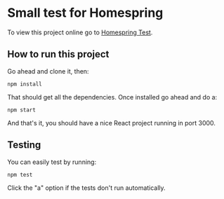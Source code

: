 # Small test for Homespring

To view this project online go to [Homespring Test](https://homespring.codipago.mx/).

## How to run this project

Go ahead and clone it, then:
```
npm install
```
That should get all the dependencies. Once installed go ahead and do a:
```
npm start
```
And that's it, you should have a nice React project running in port 3000.


## Testing
You can easily test by running:
```
npm test
```
Click the "a" option if the tests don't run automatically.
